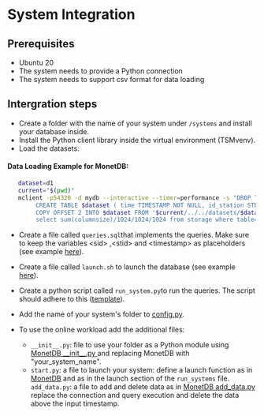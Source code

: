 # System Integration

## Prerequisites
- Ubuntu 20
- The system needs to provide a Python connection
- The system needs to support csv format for data loading

## Intergration steps

 - Create a folder with the name of your system under `/systems` and install your database inside.
 - Install the Python client library inside the virtual environment (TSMvenv).
 - Load the datasets:


#### Data Loading Example for MonetDB:
```bash
   dataset=d1
   current="$(pwd)"
   mclient -p54320 -d mydb --interactive --timer=performance -s "DROP TABLE IF EXISTS $dataset; \
        CREATE TABLE $dataset ( time TIMESTAMP NOT NULL, id_station STRING, s0 DOUBLE PRECISION , s1 DOUBLE PRECISION , s2 DOUBLE PRECISION , s3 DOUBLE PRECISION , s4 DOUBLE PRECISION , s5 DOUBLE PRECISION , s6 DOUBLE PRECISION , s7 DOUBLE PRECISION , s8 DOUBLE PRECISION , s9 DOUBLE PRECISION , s10 DOUBLE PRECISION , s11 DOUBLE PRECISION , s12 DOUBLE PRECISION , s13 DOUBLE PRECISION , s14 DOUBLE PRECISION , s15 DOUBLE PRECISION , s16 DOUBLE PRECISION , s17 DOUBLE PRECISION , s18 DOUBLE PRECISION , s19 DOUBLE PRECISION , s20 DOUBLE PRECISION , s21 DOUBLE PRECISION , s22 DOUBLE PRECISION , s23 DOUBLE PRECISION , s24 DOUBLE PRECISION , s25 DOUBLE PRECISION , s26 DOUBLE PRECISION , s27 DOUBLE PRECISION , s28 DOUBLE PRECISION , s29 DOUBLE PRECISION , s30 DOUBLE PRECISION , s31 DOUBLE PRECISION , s32 DOUBLE PRECISION , s33 DOUBLE PRECISION , s34 DOUBLE PRECISION , s35 DOUBLE PRECISION , s36 DOUBLE PRECISION , s37 DOUBLE PRECISION , s38 DOUBLE PRECISION , s39 DOUBLE PRECISION , s40 DOUBLE PRECISION , s41 DOUBLE PRECISION , s42 DOUBLE PRECISION , s43 DOUBLE PRECISION , s44 DOUBLE PRECISION , s45 DOUBLE PRECISION , s46 DOUBLE PRECISION , s47 DOUBLE PRECISION , s48 DOUBLE PRECISION , s49 DOUBLE PRECISION , s50 DOUBLE PRECISION , s51 DOUBLE PRECISION , s52 DOUBLE PRECISION , s53 DOUBLE PRECISION , s54 DOUBLE PRECISION , s55 DOUBLE PRECISION , s56 DOUBLE PRECISION , s57 DOUBLE PRECISION , s58 DOUBLE PRECISION , s59 DOUBLE PRECISION , s60 DOUBLE PRECISION , s61 DOUBLE PRECISION , s62 DOUBLE PRECISION , s63 DOUBLE PRECISION , s64 DOUBLE PRECISION , s65 DOUBLE PRECISION , s66 DOUBLE PRECISION , s67 DOUBLE PRECISION , s68 DOUBLE PRECISION , s69 DOUBLE PRECISION , s70 DOUBLE PRECISION , s71 DOUBLE PRECISION , s72 DOUBLE PRECISION , s73 DOUBLE PRECISION , s74 DOUBLE PRECISION , s75 DOUBLE PRECISION , s76 DOUBLE PRECISION , s77 DOUBLE PRECISION , s78 DOUBLE PRECISION , s79 DOUBLE PRECISION , s80 DOUBLE PRECISION , s81 DOUBLE PRECISION , s82 DOUBLE PRECISION , s83 DOUBLE PRECISION , s84 DOUBLE PRECISION , s85 DOUBLE PRECISION , s86 DOUBLE PRECISION , s87 DOUBLE PRECISION , s88 DOUBLE PRECISION , s89 DOUBLE PRECISION , s90 DOUBLE PRECISION , s91 DOUBLE PRECISION , s92 DOUBLE PRECISION , s93 DOUBLE PRECISION , s94 DOUBLE PRECISION , s95 DOUBLE PRECISION , s96 DOUBLE PRECISION , s97 DOUBLE PRECISION , s98 DOUBLE PRECISION , s99 DOUBLE PRECISION );
        COPY OFFSET 2 INTO $dataset FROM '$current/../../datasets/$dataset.csv' USING DELIMITERS ',','\n';
        select sum(columnsize)/1024/1024/1024 from storage where table='$dataset'; " 
 ```


- Create a file called `queries.sql`that implements the queries. Make sure to keep the variables \<sid\> ,\<stid\> and \<timestamp\> as placeholders (see example [here](https://github.com/eXascaleInfolab/TSM-Bench/tree/main/systems/monetdb/queries.sql)).
- Create a file called `launch.sh` to launch the database (see example [here](https://github.com/eXascaleInfolab/TSM-Bench/tree/main/systems/influx/launch.sh)).
- Create a python script called  `run_system.py`to run the queries. The script should adhere to this ([template](https://github.com/eXascaleInfolab/TSM-Bench/tree/main/systems/run_system_template.py)).
- Add the name of your system's folder to [config.py](https://github.com/eXascaleInfolab/TSM-Bench/tree/main/systems/config.py).

- To use the online workload add the additional files:
    - `__init__.py`: file to use your folder as a Python module using 
[MonetDB \_\_init\_\_.py ](https://github.com/eXascaleInfolab/TSM-Bench/tree/main/systems/monetdb/__init__.py) and replacing MonetDB with "your\_system\_name".
    - `start.py`: a file to launch your system:
   define a launch function as in [MonetDB](https://github.com/eXascaleInfolab/TSM-Bench/tree/main/systems/monetdb/start.py) and as in the launch section of the `run_systems` file.
    `add_data.py`: a file to add and delete data as in [MonetDB add\_data.py](https://github.com/eXascaleInfolab/TSM-Bench/tree/main/systems/monetdb/add_data.py) replace the connection and query execution and delete the data above the input timestamp.



